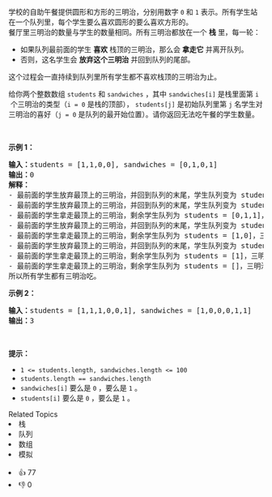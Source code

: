 <p>学校的自助午餐提供圆形和方形的三明治，分别用数字&nbsp;<code>0</code>&nbsp;和&nbsp;<code>1</code>&nbsp;表示。所有学生站在一个队列里，每个学生要么喜欢圆形的要么喜欢方形的。<br> 餐厅里三明治的数量与学生的数量相同。所有三明治都放在一个&nbsp;<strong>栈</strong>&nbsp;里，每一轮：</br></p>

<ul> 
 <li>如果队列最前面的学生&nbsp;<strong>喜欢</strong>&nbsp;栈顶的三明治，那么会&nbsp;<strong>拿走它</strong>&nbsp;并离开队列。</li> 
 <li>否则，这名学生会&nbsp;<strong>放弃这个三明治</strong>&nbsp;并回到队列的尾部。</li> 
</ul>

<p>这个过程会一直持续到队列里所有学生都不喜欢栈顶的三明治为止。</p>

<p>给你两个整数数组&nbsp;<code>students</code> 和&nbsp;<code>sandwiches</code>&nbsp;，其中&nbsp;<code>sandwiches[i]</code>&nbsp;是栈里面第&nbsp;<code>i<sup>​​​​​​</sup></code>&nbsp;个三明治的类型（<code>i = 0</code>&nbsp;是栈的顶部），&nbsp;<code>students[j]</code>&nbsp;是初始队列里第&nbsp;<code>j<sup>​​​​​​</sup></code>&nbsp;名学生对三明治的喜好（<code>j = 0</code>&nbsp;是队列的最开始位置）。请你返回无法吃午餐的学生数量。</p>

<p>&nbsp;</p>

<p><strong>示例 1：</strong></p>

<pre><b>输入：</b>students = [1,1,0,0], sandwiches = [0,1,0,1]
<b>输出：</b>0<strong> 
解释：</strong>
- 最前面的学生放弃最顶上的三明治，并回到队列的末尾，学生队列变为 students = [1,0,0,1]。
- 最前面的学生放弃最顶上的三明治，并回到队列的末尾，学生队列变为 students = [0,0,1,1]。
- 最前面的学生拿走最顶上的三明治，剩余学生队列为 students = [0,1,1]，三明治栈为 sandwiches = [1,0,1]。
- 最前面的学生放弃最顶上的三明治，并回到队列的末尾，学生队列变为 students = [1,1,0]。
- 最前面的学生拿走最顶上的三明治，剩余学生队列为 students = [1,0]，三明治栈为 sandwiches = [0,1]。
- 最前面的学生放弃最顶上的三明治，并回到队列的末尾，学生队列变为 students = [0,1]。
- 最前面的学生拿走最顶上的三明治，剩余学生队列为 students = [1]，三明治栈为 sandwiches = [1]。
- 最前面的学生拿走最顶上的三明治，剩余学生队列为 students = []，三明治栈为 sandwiches = []。
所以所有学生都有三明治吃。
</pre>

<p><strong>示例 2：</strong></p>

<pre><b>输入：</b>students = [1,1,1,0,0,1], sandwiches = [1,0,0,0,1,1]
<b>输出：</b>3
</pre>

<p>&nbsp;</p>

<p><strong>提示：</strong></p>

<ul> 
 <li><code>1 &lt;= students.length, sandwiches.length &lt;= 100</code></li> 
 <li><code>students.length == sandwiches.length</code></li> 
 <li><code>sandwiches[i]</code>&nbsp;要么是&nbsp;<code>0</code>&nbsp;，要么是&nbsp;<code>1</code>&nbsp;。</li> 
 <li><code>students[i]</code>&nbsp;要么是&nbsp;<code>0</code>&nbsp;，要么是&nbsp;<code>1</code>&nbsp;。</li> 
</ul>

<div><div>Related Topics</div><div><li>栈</li><li>队列</li><li>数组</li><li>模拟</li></div></div><br><div><li>👍 77</li><li>👎 0</li></div>